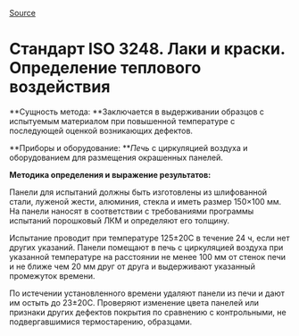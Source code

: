 
[Source](http://vseokraskah.net/standart-iso-3248 "Permalink to Стандарт ISO 3248. Лаки и краски. Определение теплового воздействия")

# Стандарт ISO 3248. Лаки и краски. Определение теплового воздействия

**Сущность метода: **Заключается в выдерживании образцов с испытуемым материалом при повышенной температуре с последующей оценкой возникающих дефектов.

**Приборы и оборудование: **_Печь_ с циркуляцией воздуха и оборудованием для размещения окрашенных панелей.

**Методика определения и выражение результатов:**

Панели для испытаний должны быть изготовлены из шлифованной стали, луженой жести, алюминия, стекла и иметь размер 150×100 мм. На панели наносят в соответствии с требованиями программы испытаний порошковый ЛКМ и определяют его толщину.

Испытание проводит при температуре 125±20С в течение 24 ч, если нет других указаний. Панели помещают в печь с циркуляцией воздуха при указанной температуре на расстоянии не менее 100 мм от стенок печи и не ближе чем 20 мм друг от друга и выдерживают указанный промежуток времени.

По истечении установленного времени удаляют панели из печи и дают им остыть до 23±20С. Проверяют изменение цвета панелей или признаки других дефектов покрытия по сравнению с контрольными, не подвергавшимися термостарению, образцами.

  
